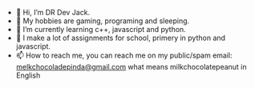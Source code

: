 - 👋 Hi, I’m DR Dev Jack.
- 👀 My hobbies are gaming, programing and sleeping.
- 🌱 I’m currently learning c++, javascript and python.
- 💞️ I make a lot of assignments for school, primery in python and javascript.
- 📫 How to reach me, you can reach me on my public/spam email: melkchocoladepinda@gmail.com what means milkchocolatepeanut in English

